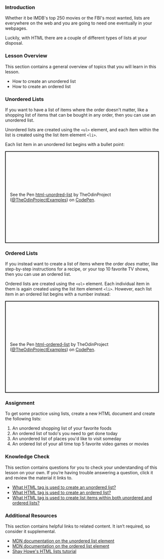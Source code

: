 ### Introduction

Whether it be IMDB's top 250 movies or the FBI's most wanted, lists are everywhere on the web and you are going to need one eventually in your webpages.

Luckily, with HTML there are a couple of different types of lists at your disposal.

### Lesson Overview

This section contains a general overview of topics that you will learn in this lesson.

*   How to create an unordered list
*   How to create an ordered list

### Unordered Lists

If you want to have a list of items where the order doesn't matter, like a shopping list of items that can be bought in any order, then you can use an unordered list.

Unordered lists are created using the `<ul>` element, and <span id="li"></span>each item within the list is created using the list item element `<li>`.

Each list item in an unordered list begins with a bullet point:

<p class="codepen" data-height="300" data-theme-id="dark" data-default-tab="html,result" data-slug-hash="powjajd" data-user="TheOdinProjectExamples" style="height: 300px; box-sizing: border-box; display: flex; align-items: center; justify-content: center; border: 2px solid; margin: 1em 0; padding: 1em;">
  <span>See the Pen <a href="https://codepen.io/TheOdinProjectExamples/pen/powjajd">
  html-unordred-list</a> by TheOdinProject (<a href="https://codepen.io/TheOdinProjectExamples">@TheOdinProjectExamples</a>)
  on <a href="https://codepen.io">CodePen</a>.</span>
</p>
<script async src="https://cpwebassets.codepen.io/assets/embed/ei.js"></script>

### Ordered Lists

If you instead want to create a list of items where the order *does* matter, like step-by-step instructions for a recipe, or your top 10 favorite TV shows, then you can use an ordered list.

Ordered lists are created using the `<ol>` element. Each individual item in them is again created using the list item element `<li>`. However, each list item in an ordered list begins with a number instead:

<p class="codepen" data-height="300" data-theme-id="dark" data-default-tab="html,result" data-slug-hash="yLXYvYp" data-user="TheOdinProjectExamples" style="height: 300px; box-sizing: border-box; display: flex; align-items: center; justify-content: center; border: 2px solid; margin: 1em 0; padding: 1em;">
  <span>See the Pen <a href="https://codepen.io/TheOdinProjectExamples/pen/yLXYvYp">
  html-ordered-list</a> by TheOdinProject (<a href="https://codepen.io/TheOdinProjectExamples">@TheOdinProjectExamples</a>)
  on <a href="https://codepen.io">CodePen</a>.</span>
</p>
<script async src="https://cpwebassets.codepen.io/assets/embed/ei.js"></script>

### Assignment

<div class="lesson-content__panel" markdown="1">
To get some practice using lists, create a new HTML document and create the following lists:

1.  An unordered shopping list of your favorite foods
2.  An ordered list of todo's you need to get done today
3.  An unordered list of places you'd like to visit someday
4.  An ordered list of your all time top 5 favorite video games or movies
</div>

### Knowledge Check

This section contains questions for you to check your understanding of this lesson on your own. If you’re having trouble answering a question, click it and review the material it links to.

*   <a class="knowledge-check-link" href="#unordered-lists">What HTML tag is used to create an unordered list?</a>
*   <a class="knowledge-check-link" href="#ordered-lists">What HTML tag is used to create an ordered list?</a>
*   <a class="knowledge-check-link" href="#li">What HTML tag is used to create list items within both unordered and ordered lists?</a>

### Additional Resources

This section contains helpful links to related content. It isn’t required, so consider it supplemental.

*   [MDN documentation on the unordered list element](https://developer.mozilla.org/en-US/docs/Web/HTML/Element/ul)
*   [MDN documentation on the ordered list element](https://developer.mozilla.org/en-US/docs/Web/HTML/Element/ol)
*   [Shay Howe's HTML lists tutorial](https://learn.shayhowe.com/html-css/creating-lists/)
